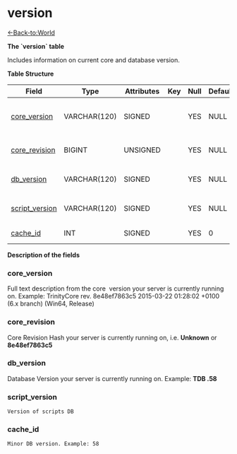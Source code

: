 # version

[<-Back-to:World](database-world)

**The \`version\` table**

Includes information on current core and database version.

**Table Structure**

| Field               | Type         | Attributes | Key | Null | Default | Extra | Comment                         |
| ------------------- | ------------ | ---------- | --- | ---- | ------- | ----- | ------------------------------- |
| [core_version][1]   | VARCHAR(120) | SIGNED     |     | YES  | NULL    |       | Core revision dumped at startup |
| [core_revision][2]  | BIGINT       | UNSIGNED   |     | YES  | NULL    |       | Core revision hash              |
| [db_version][3]     | VARCHAR(120) | SIGNED     |     | YES  | NULL    |       | Version of world DB             |
| [script_version][4] | VARCHAR(120) | SIGNED     |     | YES  | NULL    |       | Version of scripts DB           |
| [cache_id][5]       | INT          | SIGNED     |     | YES  | 0       |       | Minor DB version                |

[1]: #core_version
[2]: #core_revision
[3]: #db_version
[4]: #script_version
[5]: #cache_id

**Description of the fields**

### core\_version

Full text description from the core  version your server is currently running on.
Example: TrinityCore rev. 8e48ef7863c5 2015-03-22 01:28:02 +0100 (6.x branch) (Win64, Release)

### core\_revision

Core Revision Hash your server is currently running on, i.e. **Unknown** or **8e48ef7863c5**

### db\_version

Database Version your server is currently running on. Example: **TDB .58**

### script\_version

`Version of scripts DB`

### cache\_id

`Minor DB version. Example: 58`

